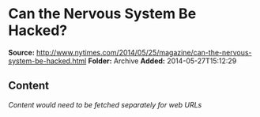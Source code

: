 # Can the Nervous System Be Hacked?

**Source:** http://www.nytimes.com/2014/05/25/magazine/can-the-nervous-system-be-hacked.html
**Folder:** Archive
**Added:** 2014-05-27T15:12:29




## Content
*Content would need to be fetched separately for web URLs*
